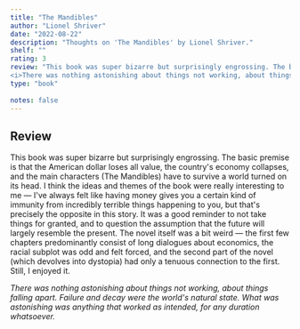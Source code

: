 ```yaml
---
title: "The Mandibles"
author: "Lionel Shriver"
date: "2022-08-22"
description: "Thoughts on 'The Mandibles' by Lionel Shriver."
shelf: ""
rating: 3
review: "This book was super bizarre but surprisingly engrossing. The basic premise is that the American dollar loses all value, the country's economy collapses, and the main characters (The Mandibles) have to survive a world turned on its head. I think the ideas and themes of the book were really interesting to me — I've always felt like having money gives you a certain kind of immunity from incredibly terrible things happening to you, but that's precisely the opposite in this story. It was a good reminder to not take things for granted, and to question the assumption that the future will largely resemble the present. The novel itself was a bit weird — the first few chapters predominantly consist of long dialogues about economics, the racial subplot was odd and felt forced, and the second part of the novel (which devolves into dystopia) had only a tenuous connection to the first. Still, I enjoyed it.<br/><br/>
<i>There was nothing astonishing about things not working, about things falling apart. Failure and decay were the world's natural state. What was astonishing was anything that worked as intended, for any duration whatsoever.</i>"
type: "book"
 
notes: false
---
```


## Review

This book was super bizarre but surprisingly engrossing. The basic premise is that the American dollar loses all value, the country's economy collapses, and the main characters (The Mandibles) have to survive a world turned on its head. I think the ideas and themes of the book were really interesting to me — I've always felt like having money gives you a certain kind of immunity from incredibly terrible things happening to you, but that's precisely the opposite in this story. It was a good reminder to not take things for granted, and to question the assumption that the future will largely resemble the present. The novel itself was a bit weird — the first few chapters predominantly consist of long dialogues about economics, the racial subplot was odd and felt forced, and the second part of the novel (which devolves into dystopia) had only a tenuous connection to the first. Still, I enjoyed it.

_There was nothing astonishing about things not working, about things falling apart. Failure and decay were the world's natural state. What was astonishing was anything that worked as intended, for any duration whatsoever._
